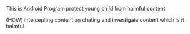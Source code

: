 This is Android Program protect young child from halmful content

(HOW) intercepting content on chating
      and investigate content which is it halmful
